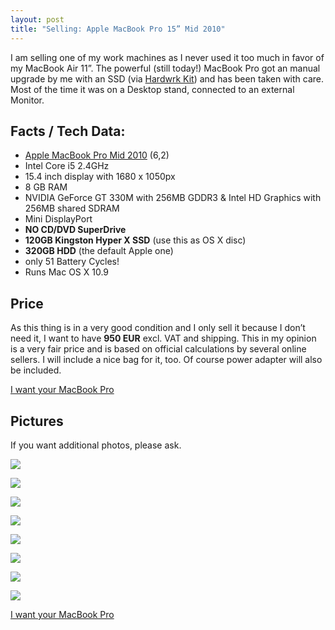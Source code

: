 ```yaml
---
layout: post
title: "Selling: Apple MacBook Pro 15” Mid 2010"
---
```


I am selling one of my work machines as I never used it too much in favor of my MacBook Air 11”.
The powerful (still today!) MacBook Pro got an manual upgrade by me with an SSD (via [Hardwrk Kit](http://hardwrk.com/en/ssd-hdd-adapter-kit-for-macbook-pro.html)) and has been taken with care.
Most of the time it was on a Desktop stand, connected to an external Monitor.

## Facts / Tech Data:

- [Apple MacBook Pro Mid 2010](http://support.apple.com/kb/sp582) (6,2)
- Intel Core i5 2.4GHz
- 15.4 inch display with 1680 x 1050px
- 8 GB RAM
- NVIDIA GeForce GT 330M with 256MB GDDR3 & Intel HD Graphics with 256MB shared SDRAM
- Mini DisplayPort
- **NO CD/DVD SuperDrive**
- **120GB Kingston Hyper X SSD** (use this as OS X disc)
- **320GB HDD** (the default Apple one)
- only 51 Battery Cycles!
- Runs Mac OS X 10.9

## Price

As this thing is in a very good condition and I only sell it because I don’t need it,
I want to have **950 EUR** excl. VAT and shipping. This in my opinion is a very fair price
and is based on official calculations by several online sellers.
I will include a nice bag for it, too. Of course power adapter will also be included.

<p class="centered"><a class="btn--big--positive" href="mailto:hello@anselm-hannemann.com?subject=I want your MacBook Pro">I want your MacBook Pro</a></p>

## Pictures

If you want additional photos, please ask.

![](http://imguber.anselmhannemann.netdna-cdn.com/mbp/macbookpro-1.jpg)

![](http://imguber.anselmhannemann.netdna-cdn.com/mbp/macbookpro-2.jpg)

![](http://imguber.anselmhannemann.netdna-cdn.com/mbp/macbookpro-3.jpg)

![](http://imguber.anselmhannemann.netdna-cdn.com/mbp/macbookpro-4.jpg)

![](http://imguber.anselmhannemann.netdna-cdn.com/mbp/macbookpro-5.jpg)

![](http://imguber.anselmhannemann.netdna-cdn.com/mbp/macbookpro-6.jpg)

![](http://imguber.anselmhannemann.netdna-cdn.com/mbp/macbookpro-7.jpg)

![](http://imguber.anselmhannemann.netdna-cdn.com/mbp/macbookpro-8.jpg)


<p class="centered"><a class="btn--big--positive" href="mailto:hello@anselm-hannemann.com?subject=I want your MacBook Pro">I want your MacBook Pro</a></p>
